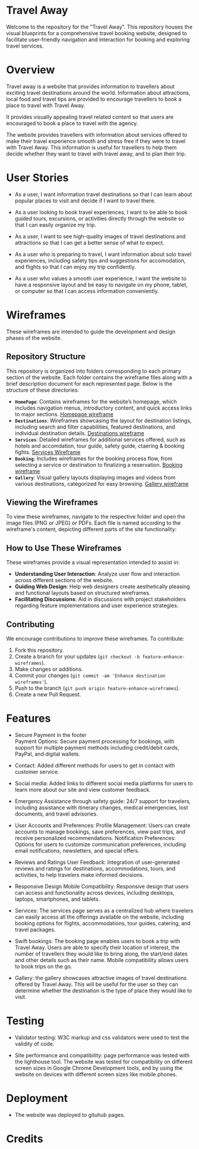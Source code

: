 # Travel Away
Welcome to the repository for the "Travel Away". This repository houses the visual blueprints for a comprehensive travel booking website, designed to facilitate user-friendly navigation and interaction for booking and exploring travel services. 

# Overview

Travel away is a website that provides information to travellers about exciting travel destinations around the world. Information about attractions, local food and travel tips are provided to encourage travellers to book a place to travel with Travel Away.

It provides visually appealing travel related content so that users are encouraged to book a place to travel with the agency.

The website provides travellers with information about services offered to make their travel experience smooth and stress free if they were to travel with Travel Away. This information is useful for travellers to help them decide whether they want to travel with travel away, and to plan their trip. 

# User Stories 

- As a user, I want information travel destinations so that I can learn about popular places to visit and decide if I want to travel there.

- As a user looking to book travel experiences, I want to be able to book guided tours, excursions, or activities directly through the website so that I can easily organize my trip.

- As a user, I want to see high-quality images of travel destinations and attractions so that I can get a better sense of what to expect.

- As a user who is preparing to travel, I want information about solo travel experiences, including safety tips and suggestions for accomodation, and flights so that I can enjoy my trip confidently.

- As a user who values a smooth user experience, I want the website to have a responsive layout and be easy to navigate on my phone, tablet, or computer so that I can access information conveniently.

# Wireframes

These wireframes are intended to guide the development and design phases of the website.

## Repository Structure
This repository is organized into folders corresponding to each primary section of the website. Each folder contains the wireframe files along with a brief description document for each represented page. Below is the structure of these directories:
- **`HomePage`**: Contains wireframes for the website’s homepage, which includes navigation menus, introductory content, and quick access links to major sections.
[Homepage wireframe](image_url)
- **`Destinations`**: Wireframes showcasing the layout for destination listings, including search and filter capabilities, featured destinations, and individual destination details.
[Destinations wireframe](https://share.balsamiq.com/c/7nnhgW4bAzRr9y7XUnVPXm.png)
- **`Services`**: Detailed wireframes for additional services offered, such as hotels and accomdation, tour guide, safety guide, ctaering & booking fights.
[Services Wireframe](https://share.balsamiq.com/c/nZReLKYveCczjUDUKNQMDE.png)
- **`Booking`**: Includes wireframes for the booking process flow, from selecting a service or destination to finalizing a reservation.
[Booking wireframe](https://share.balsamiq.com/c/griF6C7Db73DkEHhTt8C6t.png)
- **`Gallery`**: Visual gallery layouts displaying images and videos from various destinations, categorized for easy browsing.
[Gallery wireframe](https://share.balsamiq.com/c/xkJJpKHs7sWA1a7W1fzzFB.png)
## Viewing the Wireframes
To view these wireframes, navigate to the respective folder and open the image files (PNG or JPEG) or PDFs. Each file is named according to the wireframe's content, depicting different parts of the site functionality:
## How to Use These Wireframes
These wireframes provide a visual representation intended to assist in:
   - **Understanding User Interaction**: Analyze user flow and interaction across different sections of the website.
   - **Guiding Web Design**: Help web designers create aesthetically pleasing and functional layouts based on structured wireframes.
   - **Facilitating Discussions**: Aid in discussions with project stakeholders regarding feature implementations and user experience strategies.

## Contributing
We encourage contributions to improve these wireframes. To contribute:
1. Fork this repository.
2. Create a branch for your updates (`git checkout -b feature-enhance-wireframes`).
3. Make changes or additions.
4. Commit your changes (`git commit -am 'Enhance destination wireframes'`).
5. Push to the branch (`git push origin feature-enhance-wireframes`).
6. Create a new Pull Request.

# Features

- Secure Payment in the footer <br>
Payment Options: Secure payment processing for bookings, with support for multiple payment methods including credit/debit cards, PayPal, and digital wallets.
- Contact: Added different methods for users to get in contact with customer service.
- Social media: Added links to different social media platforms for users to learn more about our site and view customer feedback.

- Emergency Assistance through safety guide:
 24/7 support for travelers, including assistance with itinerary changes, medical emergencies, lost documents, and travel advisories.
- User Accounts and Preferences:
Profile Management: Users can create accounts to manage bookings, save preferences, view past trips, and receive personalized recommendations.
Notification Preferences: Options for users to customize communication preferences, including email notifications, newsletters, and special offers.
- Reviews and Ratings
User Feedback: Integration of user-generated reviews and ratings for destinations, accommodations, tours, and activities, to help travelers make informed decisions.
- Responsive Design
Mobile Compatibility: Responsive design that users can access and functionality across devices, including desktops, laptops, smartphones, and tablets.

- Services: The services page serves as a centralized hub where travelers can easily access all the offerings available on the website, including booking options for flights, accommodations, tour guides, catering, and travel packages.

- Swift bookings: The booking page enables users to book a trip with Travel Away.  Users are able to specify their location of interest, the number of travellers they would like to bring along, the start/end dates and other details such as their name.  Mobile compatibility allows users to book trips on the go.

- Gallery: the gallery showcases attractive images of travel destinations offered by Travel Away.  This will be useful for the user so they can determine whether the destination is the type of place they would like to visit.

# Testing

- Validator testing: W3C markup and css validators were used to test the validity of code.

- Site performance and compatibility: page performance was tested with the lighthouse tool. The website was tested for compatibility on different screen sizes in Google Chrome Development tools, and by using the website on devices with different screen sizes like mobile phones.

# Deployment

- The website was deployed to gituhub pages.

# Credits